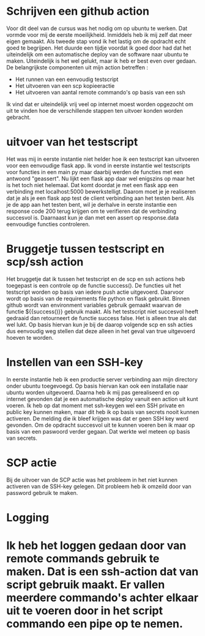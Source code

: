 <h1>Schrijven een github action</h1>

Voor dit deel van de cursus was het nodig om op ubuntu te werken. Dat vormde voor mij de eerste moeilijkheid. Inmiddels heb ik mij zelf dat meer eigen gemaakt. Als tweede stap vond ik het lastig om de opdracht echt goed te begrijpen. Het duurde een tijdje voordat ik goed door had dat het uiteindelijk om een automatische deploy van de software naar ubuntu te maken. Uiteindelijk is het wel gelukt, maar ik heb er best even over gedaan. De belangrijkste componenten uit mijn action betreffen :
-  Het runnen van een eenvoudig testscript  
-  Het uitvoeren van een scp kopieeractie 
-  Het uitvoeren van aantal remote commando's op basis van een ssh

Ik vind dat er uiteindelijk vrij veel op internet moest worden opgezocht om uit te vinden hoe de verschillende stappen ten uitvoer konden worden gebracht. 

<h1>uitvoer van het testscript</h1>

Het was mij in eerste instantie niet helder hoe ik een testscript kan uitvoeren voor een eenvoudige flask app. Ik vond in eerste instantie wel testscripts voor functies in een main py maar daarbij werden de functies met een antwoord "geassert". Nu lijkt een flask app daar wel enigszins op maar het is het toch niet helemaal. Dat komt doordat je met een flask app een verbinding met localhost:5000 bewerkstelligt. Daarom moet je je realiseren dat je als je een flask app test de client verbinding aan het testen bent. Als je de app aan het testen bent, wil je derhalve in eerste instantie een response code 200 terug krijgen om te verifieren dat de verbinding succesvol is. 
Daarnaast kun je dan met een assert op response.data eenvoudige functies controleren. 

<h1>Bruggetje tussen testscript en scp/ssh action</h1>

Het bruggetje dat ik tussen het testscript en de scp en ssh actions heb toegepast is een controle op de functie success(). De functies uit het testscript worden op basis van iedere push actie uitgevoerd. Daarvoor wordt op basis van de requirements file python en flask gebruikt. Binnen github wordt van environment variables gebruik gemaakt waarvan de functie ${{success()}} gebruik maakt. Als het testscript niet succesvol heeft gedraaid dan retourneert de functie success false. Het is alleen true als dat wel lukt. Op basis hiervan kun je bij de daarop volgende scp en ssh acties dus eenvoudig weg stellen dat deze alleen in het geval van true uitgevoerd hoeven te worden. 

<h1>Instellen van een SSH-key</h1>

In eerste instantie heb ik een productie server verbinding aan mijn directory onder ubuntu toegevoegd. Op basis hiervan kan ook een installatie naar ubuntu worden uitgevoerd. Daarna heb ik mij pas gerealiseerd en op internet gevonden dat je een automatische deploy vanuit een action uit kunt voeren. Ik heb op dat moment met ssh-keygen wel een SSH private en public key kunnen maken, maar dit heb ik op basis van secrets nooit kunnen activeren. De melding die ik bleef krijgen was dat er geen SSH key werd gevonden. Om de opdracht succesvol uit te kunnen voeren ben ik maar op basis van een paswoord verder gegaan. Dat werkte wel meteen op basis van secrets.

<h1>SCP actie</h1>

Bij de uitvoer van de SCP actie was het probleem in het niet kunnen activeren van de SSH-key gelegen. Dit probleem heb ik omzeild door van password gebruik te maken. 

<h1>Logging<h1>

Ik heb het loggen gedaan door van remote commands gebruik te maken. Dat is een ssh-action dat van script gebruik maakt. Er vallen meerdere commando's achter elkaar uit te voeren door in het script commando een pipe op te nemen. 

